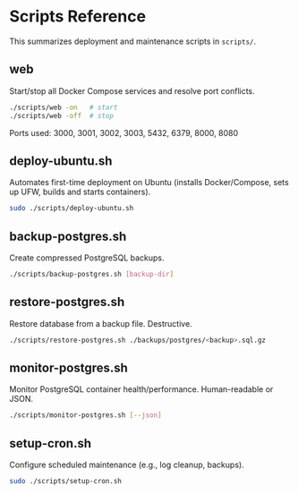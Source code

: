 # Scripts Reference

This summarizes deployment and maintenance scripts in `scripts/`.

## web

Start/stop all Docker Compose services and resolve port conflicts.

```bash
./scripts/web -on   # start
./scripts/web -off  # stop
```

Ports used: 3000, 3001, 3002, 3003, 5432, 6379, 8000, 8080

## deploy-ubuntu.sh

Automates first-time deployment on Ubuntu (installs Docker/Compose, sets up UFW, builds and starts containers).

```bash
sudo ./scripts/deploy-ubuntu.sh
```

## backup-postgres.sh

Create compressed PostgreSQL backups.

```bash
./scripts/backup-postgres.sh [backup-dir]
```

## restore-postgres.sh

Restore database from a backup file. Destructive.

```bash
./scripts/restore-postgres.sh ./backups/postgres/<backup>.sql.gz
```

## monitor-postgres.sh

Monitor PostgreSQL container health/performance. Human-readable or JSON.

```bash
./scripts/monitor-postgres.sh [--json]
```

## setup-cron.sh

Configure scheduled maintenance (e.g., log cleanup, backups).

```bash
sudo ./scripts/setup-cron.sh
```

